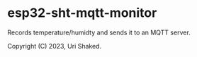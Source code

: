 # esp32-sht-mqtt-monitor

Records temperature/humidty and sends it to an MQTT server.

Copyright (C) 2023, Uri Shaked.
